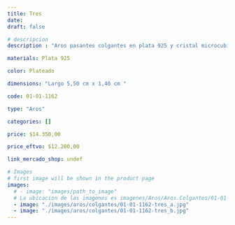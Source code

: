 ```yaml
---
title: Tres
date: 
draft: false

# descripcion
description : "Aros pasantes colgantes en plata 925 y cristal microcubic. Línea premium."

materials: Plata 925

color: Plateado

dimensions: "Largo 5,50 cm x 1,40 cm "

code: 01-01-1162

type: "Aros"

categories: []

price: $14.350,00

price_eftvo: $12.200,00

link_mercado_shop: undef

# Images
# first image will be shown in the product page
images:
  # - image: "images/path_to_image"
  # La ubicacion de las imagenes es imagenes/Aros/Aros.Colgantes/01-01-1162-tres
  - image: "./images/aros/colgantes/01-01-1162-tres_a.jpg"
  - image: "./images/aros/colgantes/01-01-1162-tres_b.jpg"
---
```

